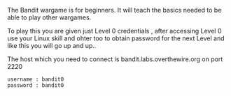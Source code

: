 The Bandit wargame is for beginners. It will teach the basics needed to be able to play other wargames. 

  To play this you are given just Level 0 credentials , after accessing Level 0 use your Linux skill and ohter too to obtain password for the next Level and like this you will go up and up.. 
 
  The host which you need to connect is  bandit.labs.overthewire.org  on  port 2220
  
    username : bandit0
    password : bandit0 
